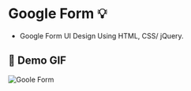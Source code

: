 # Google Form :bulb:  
- Google Form UI Design Using HTML, CSS/ jQuery.

## :camera_flash: Demo GIF
![Goole Form](https://github.com/Hager-elhwarii/Intro-to-jQuery/assets/80959882/a12ae52b-9ebc-4de2-a571-00f18b9f1c9d)

